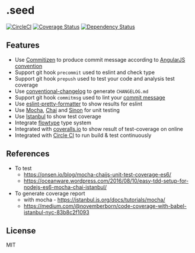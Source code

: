 # .seed

[![CircleCI](https://circleci.com/gh/rhiokim/.seed.svg?style=svg)](https://circleci.com/gh/rhiokim/.seed) [![Coverage Status](https://coveralls.io/repos/github/rhiokim/.seed/badge.svg?branch=master)](https://coveralls.io/github/rhiokim/.seed?branch=master) [![Dependency Status](https://dependencyci.com/github/rhiokim/.seed/badge)](https://dependencyci.com/github/rhiokim/.seed)

## Features

- Use [Commitizen](https://github.com/commitizen/cz-cli) to produce commit message according to [AngularJS convention](https://github.com/angular/angular.js/blob/master/CONTRIBUTING.md#-git-commit-guidelines)
- Support git hook `precommit` used to eslint and check type
- Support git hook `prepush` used to test your code and analysis test coverage
- Use [conventional-changelog](https://github.com/ajoslin/conventional-changelog) to generate `CHANGELOG.md`
- Support git hook `commitmsg` used to lint your [commit message](https://github.com/kentcdodds/validate-commit-msg)
- Use [eslint-pretty-formatter](https://github.com/sindresorhus/eslint-formatter-pretty) to show results for eslint
- Use [Mocha](https://mochajs.org/), [Chai](http://chaijs.com/) and [Sinon](http://sinonjs.org/) for unit testing
- Use [Istanbul](https://istanbul.js.org/) to show test coverage
- Integrate [flowtype](http://flowtype.org) type system
- Integrated with [coveralls.io](https://coveralls.io/) to show result of test-coverage on online
- Integrated with [Circle CI](https://circleci.com) to run build & test continuously

## References
- To test
  - https://onsen.io/blog/mocha-chaijs-unit-test-coverage-es6/
  - https://oceanware.wordpress.com/2016/08/10/easy-tdd-setup-for-nodejs-es6-mocha-chai-istanbul/
- To generate coverage report
  - with mocha - https://istanbul.js.org/docs/tutorials/mocha/
  - https://medium.com/@novemberborn/code-coverage-with-babel-istanbul-nyc-83b8c2f1093

## License
MIT
